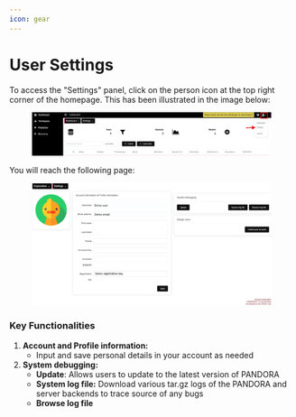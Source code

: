 ```yaml
---
icon: gear
---
```


# User Settings

To access the "Settings" panel, click on the person icon at the top right corner of the homepage. This has been illustrated in the image below:&#x20;

<figure><img src="../../.gitbook/assets/user settings.png" alt=""><figcaption></figcaption></figure>

You will reach the following page:&#x20;

<figure><img src="../../.gitbook/assets/user settings page.png" alt=""><figcaption></figcaption></figure>

### Key Functionalities

1. **Account and Profile information:**
   * Input and save personal details in your account as needed
2. **System debugging:**&#x20;
   * **Update**: Allows users to update to the latest version of PANDORA
   * **System log file:** Download various tar.gz logs of the PANDORA and server backends to trace source of any bugs
   * **Browse log file**
